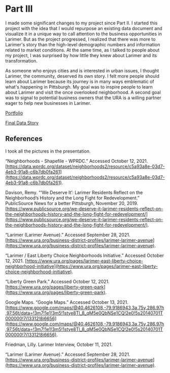 # Part III

I made some significant changes to my project since Part II. I started this project with the idea that I would repurpose an existing data document and visualize it in a unique way to call attention to the business opportunities in Larimer. But as the project progressed, I realized that there was more to Larimer's story than the high-level demographic numbers and information related to market conditions. At the same time, as I talked to people about my project, I was surprised by how little they knew about Larimer and its transformation. 

As someone who enjoys cities and is interested in urban issues, I thought Larimer, the community, deserved its own story. I felt more people should learn about Larimer because its journey is in many ways emblematic of what's happening in Pittsburgh. My goal was to inspire people to learn about Larimer and visit the once overlooked neighborhood. A second goal was to signal to potential business owners that the URA is a willing partner eager to help new businesses in Larimer.

[Portfolio](portfolio.md)

[Final Data Story](https://arcg.is/1PSTSf0) 

## References 

I took all the pictures in the presentation. 

“Neighborhoods - Shapefile - WPRDC.” Accessed October 12, 2021. [https://data.wprdc.org/dataset/neighborhoods2/resource/c5a93a8e-03d7-4eb3-91a8-c6b7db0fa261](https://data.wprdc.org/dataset/neighborhoods2/resource/c5a93a8e-03d7-4eb3-91a8-c6b7db0fa261).

Davison, Remy. “‘We Deserve It’: Larimer Residents Reflect on the Neighborhood’s History and the Long Fight for Redevelopment.” PublicSource News for a better Pittsburgh, November 20, 2019. [https://www.publicsource.org/we-deserve-it-larimer-residents-reflect-on-the-neighborhoods-history-and-the-long-fight-for-redevelopment/](https://www.publicsource.org/we-deserve-it-larimer-residents-reflect-on-the-neighborhoods-history-and-the-long-fight-for-redevelopment/).

“Larimer (Larimer Avenue).” Accessed September 28, 2021. [https://www.ura.org/business-district-profiles/larimer-larimer-avenue](https://www.ura.org/business-district-profiles/larimer-larimer-avenue).

“Larimer / East Liberty Choice Neighborhoods Initiative.” Accessed October 12, 2021. [https://www.ura.org/pages/larimer-east-liberty-choice-neighborhood-initiative](https://www.ura.org/pages/larimer-east-liberty-choice-neighborhood-initiative).

“Liberty Green Park.” Accessed October 12, 2021. [https://www.ura.org/pages/liberty-green-park](https://www.ura.org/pages/liberty-green-park).

Google Maps. “Google Maps.” Accessed October 13, 2021. [https://www.google.com/maps/@40.4626108,-79.9186943,3a,75y,286.97h,97.56t/data=!3m7!1e1!3m5!1stye8Tl_8_qM5e0QbNSe1CQ!2e0!5s20140701T000000!7i13312!8i6656](https://www.google.com/maps/@40.4626108,-79.9186943,3a,75y,286.97h,97.56t/data=!3m7!1e1!3m5!1stye8Tl_8_qM5e0QbNSe1CQ!2e0!5s20140701T000000!7i13312!8i6656).

Friedman, Lilly. Larimer Interview, October 11, 2021.

“Larimer (Larimer Avenue).” Accessed September 28, 2021. [https://www.ura.org/business-district-profiles/larimer-larimer-avenue](https://www.ura.org/business-district-profiles/larimer-larimer-avenue).
